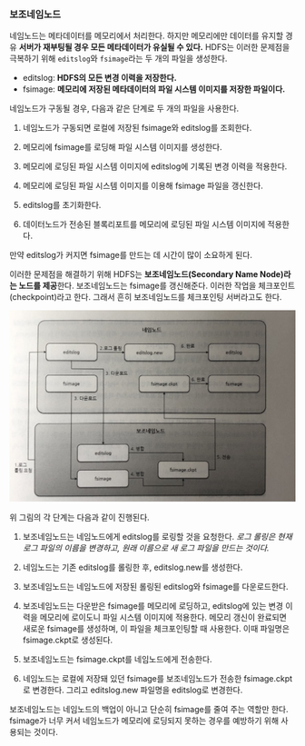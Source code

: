 ### 보조네임노드

네임노드는 메타데이터를 메모리에서 처리한다. 하지만 메모리에만 데이터를 유지할 경유 **서버가 재부팅될 경우 모든 메타데이터가 유실될 수 있다.** HDFS는 이러한 문제점을 극복하기 위해 `editslog`와 `fsimage`라는 두 개의 파일을 생성한다.

- editslog: **HDFS의 모든 변경 이력을 저장한다.**
- fsimage: **메모리에 저장된 메타데이터의 파일 시스템 이미지를 저장한 파일이다.**

네임노드가 구동될 경우, 다음과 같은 단계로 두 개의 파일을 사용한다.

1. 네임노드가 구동되면 로컬에 저장된 fsimage와 editslog를 조회한다.

2. 메모리에 fsimage를 로딩해 파일 시스템 이미지를 생성한다.

3. 메모리에 로딩된 파일 시스템 이미지에 editslog에 기록된 변경 이력을 적용한다.

4. 메모리에 로딩된 파일 시스템 이미지를 이용해 fsimage 파일을 갱신한다.

5. editslog를 초기화한다.

6. 데이터노드가 전송된 블록리포트를 메모리에 로딩된 파일 시스템 이미지에 적용한다.

만약 editslog가 커지면 fsimage를 만드는 데 시간이 많이 소요하게 된다.  

이러한 문제점을 해결하기 위해 HDFS는 **보조네임노드(Secondary Name Node)라는 노드를 제공**한다. 보조네임노드는 fsimage를 갱신해준다. 이러한 작업을 체크포인트(checkpoint)라고 한다. 그래서 흔히 보조네임노드를 체크포인팅 서버라고도 한다. 

![체크포인팅 단계](/img/하둡_분산_파일_시스템/체크포인팅_단계.png "체크포인팅 단계")

위 그림의 각 단계는 다음과 같이 진행된다.

1. 보조네임노드는 네임노드에게 editslog를 로링할 것을 요청한다. *로그 롤링은 현재 로그 파일의 이름을 변경하고, 원래 이름으로 새 로그 파일을 만드는 것이다.*

2. 네임노드는 기존 editslog를 롤링한 후, editslog.new를 생성한다.

3. 보조네임노드는 네임노드에 저장된 롤링된 editslog와 fsimage를 다운로드한다.

4. 보조네임노드는 다운받은 fsimage를 메모리에 로딩하고, editslog에 있는 변경 이력을 메모리에 로이도니 파일 시스템 이미지에 적용한다. 메모리 갱신이 완료되면 새로운 fsimage를 생성하며, 이 파일을 체크포인팅할 때 사용한다. 이때 파일명은 fsimage.ckpt로 생성된다.

5. 보조네임노드는 fsimage.ckpt를 네임노드에게 전송한다.

6. 네임노드는 로컬에 저장돼 있던 fsimage를 보조네임노드가 전송한 fsimage.ckpt로 변경한다. 그리고 editslog.new 파일명을 editslog로 변경한다.

보조네임노드는 네임노드의 백업이 아니고 단순히 fsimage를 줄여 주는 역할만 한다. fsimage가 너무 커서 네임노드가 메모리에 로딩되지 못하는 경우를 예방하기 위해 사용되는 것이다.